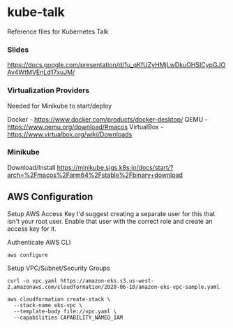 # kube-talk
Reference files for Kubernetes Talk

### Slides
https://docs.google.com/presentation/d/1u_qKfUZyHMjLwDkuOHSICypGJOAv4WtMVEnLd17xuJM/

### Virtualization Providers
Needed for Minikube to start/deploy

Docker - https://www.docker.com/products/docker-desktop/
QEMU - https://www.qemu.org/download/#macos
VirtualBox - https://www.virtualbox.org/wiki/Downloads

### Minikube

Download/Install
https://minikube.sigs.k8s.io/docs/start/?arch=%2Fmacos%2Farm64%2Fstable%2Fbinary+download



## AWS Configuration

Setup AWS Access Key
I'd suggest creating a separate user for this that isn't your root user. Enable that user with the correct role and create an access key for it.

Authenticate AWS CLI

`aws configure`

Setup VPC/Subnet/Security Groups

`curl -o vpc.yaml https://amazon-eks.s3.us-west-2.amazonaws.com/cloudformation/2020-06-10/amazon-eks-vpc-sample.yaml`

```
aws cloudformation create-stack \
  --stack-name eks-vpc \
  --template-body file://vpc.yaml \
  --capabilities CAPABILITY_NAMED_IAM
```